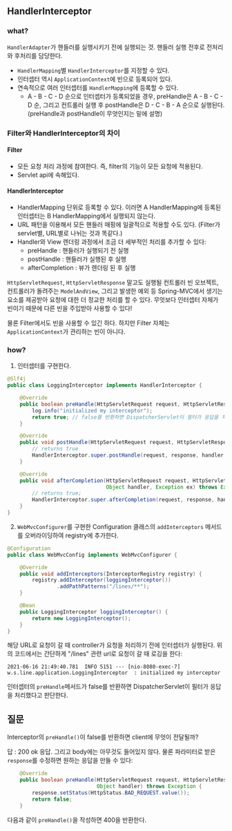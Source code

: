
## HandlerInterceptor

### what?
`HandlerAdapter`가 핸들러를 실행시키기 전에 실행되는 것.
핸들러 실행 전후로 전처리와 후처리를 담당한다.

* `HandlerMapping`별 `HandlerInterceptor`를 지정할 수 있다.
* 인터셉터 역시 `ApplicationContext`에 빈으로 등록되어 있다.
* 연속적으로 여러 인터셉터를 `HandlerMapping`에 등록할 수 있다.
    * A - B - C - D 순으로 인터셉터가 등록되었을 경우, preHandle은 A - B - C - D 순, 그리고 컨트롤러 실행 후 postHandle은 D - C - B - A 순으로 실행된다. (preHandle과 postHandle이 무엇인지는 밑에 설명)

### Filter와 HandlerInterceptor의 차이

#### Filter
* 모든 요청 처리 과정에 참여한다. 즉, filter의 기능이 모든 요청에 적용된다.
* Servlet api에 속해있다.

#### HandlerInterceptor
* HandlerMapping 단위로 등록할 수 있다. 이러면 A HandlerMapping에 등록된 인터셉터는 B HandlerMapping에서 실행되지 않는다.
* URL 패턴을 이용해서 모든 핸들러 매핑에 일괄적으로 적용할 수도 있다. (Filter가 servlet별, URL별로 나뉘는 것과 똑같다.)
* Handler와 View 렌더링 과정에서 조금 더 세부적인 처리를 추가할 수 있다:
    * preHandle : 핸들러가 실행되기 전 실행
    * postHandle : 핸들러가 실행된 후 실행
    * afterCompletion : 뷰가 렌더링 된 후 실행
    
`HttpServletRequest`, `HttpServletResponse` 말고도 실행될 컨트롤러 빈 오브젝트, 컨트롤러가 돌려주는
`ModelAndView`, 그리고 발생한 예외 등 Spring-MVC에서 생기는 요소를 제공받아 요청에 대한 더 정교한 처리를 할 수 있다.
무엇보다 인터셉터 자체가 빈이기 때문에 다른 빈을 주입받아 사용할 수 있다!

물론 Filter에서도 빈을 사용할 수 있긴 하다. 하지만 Filter 자체는 `ApplicationContext`가 관리하는 빈이 아니다.

### how?

1. 인터셉터를 구현한다.
```java
@Slf4j
public class LoggingInterceptor implements HandlerInterceptor {

    @Override
    public boolean preHandle(HttpServletRequest request, HttpServletResponse response, Object handler) throws Exception {
        log.info("initialized my interceptor");
        return true; // false를 반환하면 DispatcherServlet이 필터가 응답을 처리했다고 판단한다.
    }

    @Override
    public void postHandle(HttpServletRequest request, HttpServletResponse response, Object handler, ModelAndView modelAndView) throws Exception {
        // returns true
        HandlerInterceptor.super.postHandle(request, response, handler, modelAndView);
    }

    @Override
    public void afterCompletion(HttpServletRequest request, HttpServletResponse response,
                                Object handler, Exception ex) throws Exception {
        // returns true;
        HandlerInterceptor.super.afterCompletion(request, response, handler, ex);
    }
}
```

2. `WebMvcConfigurer`를 구현한 Configuration 클래스의 `addInterceptors` 메서드를 오버라이딩하여 registry에 추가한다.
```java
@Configuration
public class WebMvcConfig implements WebMvcConfigurer {

    @Override
    public void addInterceptors(InterceptorRegistry registry) {
        registry.addInterceptor(loggingInterceptor())
                .addPathPatterns("/lines/**");
    }

    @Bean
    public LoggingInterceptor loggingInterceptor() {
        return new LoggingInterceptor();
    }
}
```

해당 URL로 요청이 갈 때 controller가 요청을 처리하기 전에 인터셉터가 실행된다.
위의 코드에서는 간단하게 "/lines" 관련 url로 요청이 갈 때 로깅을 한다:

`2021-06-16 21:49:40.781  INFO 5151 --- [nio-8080-exec-7] w.s.line.application.LoggingInterceptor  : initialized my interceptor`

인터셉터의 `preHandle`메서드가 false를 반환하면 DispatcherServlet이 필터가 응답을 처리했다고 판단한다.

## 질문
Interceptor의 `preHandle()`이 false를 반환하면 client에 무엇이 전달될까?

답 : 200 ok 응답. 그리고 body에는 아무것도 들어있지 않다. 물론 파라미터로 받은 `response`를 수정하면 원하는 응답을 만들 수 있다:
```java
    @Override
    public boolean preHandle(HttpServletRequest request, HttpServletResponse response,
                             Object handler) throws Exception {
        response.setStatus(HttpStatus.BAD_REQUEST.value());
        return false;
    }
```
다음과 같이 `preHandle()`을 작성하면 400을 반환한다.

